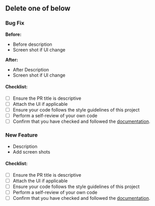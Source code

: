 ## Delete one of below

### Bug Fix

**Before:**
- Before description
- Screen shot if UI change

**After:**
- After Description
- Screen shot if UI change

#### Checklist:
- [ ] Ensure the PR title is descriptive
- [ ] Attach the UI if applicable
- [ ] Ensure your code follows the style guidelines of this project
- [ ] Perform a self-review of your own code
- [ ] Confirm that you have checked and followed the [documentation](/documentation/).

### New Feature

- Description
- Add screen shots

#### Checklist:
- [ ] Ensure the PR title is descriptive
- [ ] Attach the UI if applicable
- [ ] Ensure your code follows the style guidelines of this project
- [ ] Perform a self-review of your own code
- [ ] Confirm that you have checked and followed the [documentation](/documentation/).